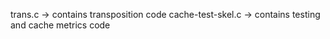 trans.c -> contains transposition code
cache-test-skel.c -> contains testing and cache metrics code
